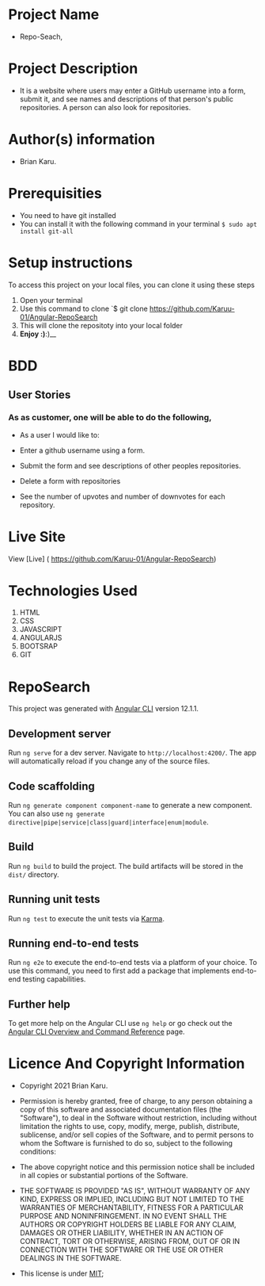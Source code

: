 # Project Name
 - Repo-Seach,

# Project Description
 - It is a website where users may enter a GitHub username into a form, submit it, and see names and descriptions of that person's public repositories. A person can also look for repositories. 

# Author(s) information
 - Brian Karu.

# Prerequisities
 - You need to have git installed
 - You can install it with the following command in your terminal
`$ sudo apt install git-all`

# Setup instructions
To access this project on your local files, you can clone it using these steps
1. Open your terminal
1. Use this command to clone `$ git clone
 https://github.com/Karuu-01/Angular-RepoSearch
1. This will clone the repositoty into your local folder
1. __Enjoy :)__:)__

# BDD
## User Stories 
### As as customer, one will be able to do the following,
 - As a user I would like to:

  - Enter a github username using a form.
  - Submit the form and see descriptions of other peoples repositories.
  - Delete a form with repositories
  - See the number of upvotes and number of downvotes for each repository.

# Live Site
View [Live] ( https://github.com/Karuu-01/Angular-RepoSearch)

# Technologies Used
1. HTML
1. CSS
1. JAVASCRIPT
1. ANGULARJS
1. BOOTSRAP
1. GIT

# RepoSearch

This project was generated with [Angular CLI](https://github.com/angular/angular-cli) version 12.1.1.

## Development server

Run `ng serve` for a dev server. Navigate to `http://localhost:4200/`. The app will automatically reload if you change any of the source files.

## Code scaffolding

Run `ng generate component component-name` to generate a new component. You can also use `ng generate directive|pipe|service|class|guard|interface|enum|module`.

## Build

Run `ng build` to build the project. The build artifacts will be stored in the `dist/` directory.

## Running unit tests

Run `ng test` to execute the unit tests via [Karma](https://karma-runner.github.io).

## Running end-to-end tests

Run `ng e2e` to execute the end-to-end tests via a platform of your choice. To use this command, you need to first add a package that implements end-to-end testing capabilities.

## Further help

To get more help on the Angular CLI use `ng help` or go check out the [Angular CLI Overview and Command Reference](https://angular.io/cli) page.

# Licence And Copyright Information
 - Copyright 2021 Brian Karu.

 - Permission is hereby granted, free of charge, to any person obtaining a copy of this software and associated documentation files (the "Software"), to deal in the Software without restriction, including without limitation the rights to use, copy, modify, merge, publish, distribute, sublicense, and/or sell copies of the Software, and to permit persons to whom the Software is furnished to do so, subject to the following conditions:

 - The above copyright notice and this permission notice shall be included in all copies or substantial portions of the Software.

 - THE SOFTWARE IS PROVIDED "AS IS", WITHOUT WARRANTY OF ANY KIND, EXPRESS OR IMPLIED, INCLUDING BUT NOT LIMITED TO THE WARRANTIES OF MERCHANTABILITY, FITNESS FOR A PARTICULAR PURPOSE AND NONINFRINGEMENT. IN NO EVENT SHALL THE AUTHORS OR COPYRIGHT HOLDERS BE LIABLE FOR ANY CLAIM, DAMAGES OR OTHER LIABILITY, WHETHER IN AN ACTION OF CONTRACT, TORT OR OTHERWISE, ARISING FROM, OUT OF OR IN CONNECTION WITH THE SOFTWARE OR THE USE OR OTHER DEALINGS IN THE SOFTWARE.
 - This license is under [MIT](license);
